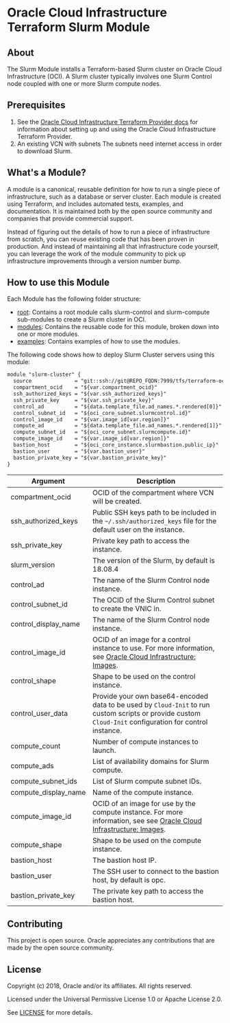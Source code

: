 # Oracle Cloud Infrastructure Terraform Slurm Module

## About
The Slurm Module installs a Terraform-based Slurm cluster on Oracle Cloud Infrastructure (OCI). A Slurm cluster typically involves one Slurm Control node coupled with one or more Slurm compute nodes.

## Prerequisites
1. See the [Oracle Cloud Infrastructure Terraform Provider docs](https://www.terraform.io/docs/providers/oci/index.html) for information about setting up and using the Oracle Cloud Infrastructure Terraform Provider.
2. An existing VCN with subnets The subnets need internet access in order to download Slurm.


## What's a Module?
A module is a canonical, reusable definition for how to run a single piece of infrastructure, such as a database or server cluster. Each module is created using Terraform, and includes automated tests, examples, and documentation. It is maintained both by the open source community and companies that provide commercial support.

Instead of figuring out the details of how to run a piece of infrastructure from scratch, you can reuse existing code that has been proven in production. And instead of maintaining all that infrastructure code yourself, you can leverage the work of the module community to pick up infrastructure improvements through a version number bump.

## How to use this Module
Each Module has the following folder structure:
* [root](): Contains a root module calls slurm-control and slurm-compute sub-modules to create a Slurm cluster in OCI.
* [modules](): Contains the reusable code for this module, broken down into one or more modules.
* [examples](): Contains examples of how to use the modules.

The following code shows how to deploy Slurm Cluster servers using this module:

```txt
module "slurm-cluster" {
  source              = "git::ssh://git@REPO_FQDN:7999/tfs/terraform-oci-slurm.git?ref=dev"
  compartment_ocid    = "${var.compartment_ocid}"
  ssh_authorized_keys = "${var.ssh_authorized_keys}"
  ssh_private_key     = "${var.ssh_private_key}"
  control_ad          = "${data.template_file.ad_names.*.rendered[0]}"
  control_subnet_id   = "${oci_core_subnet.slurmcontrol.id}"
  control_image_id    = "${var.image_id[var.region]}"
  compute_ad          = "${data.template_file.ad_names.*.rendered[1]}"
  compute_subnet_id   = "${oci_core_subnet.slurmcompute.id}"
  compute_image_id    = "${var.image_id[var.region]}"
  bastion_host        = "${oci_core_instance.slurmbastion.public_ip}"
  bastion_user        = "${var.bastion_user}"
  bastion_private_key = "${var.bastion_private_key}"
}
```

Argument | Description
--- | ---
compartment_ocid | OCID of the compartment where VCN will be created.
ssh_authorized_keys | Public SSH keys path to be included in the `~/.ssh/authorized_keys` file for the default user on the instance.
ssh_private_key | Private key path to access the instance.
slurm_version | The version of the Slurm, by default is 18.08.4
control_ad  | The name of the Slurm Control node instance.
control_subnet_id | The OCID of the Slurm Control subnet to create the VNIC in.
control_display_name | The name of the Slurm Control node instance.
control_image_id | OCID of an image for a control instance to use. For more information, see [Oracle Cloud Infrastructure: Images](https://docs.cloud.oracle.com/iaas/images/).
control_shape | Shape to be used on the control instance.
control_user_data | Provide your own base64-encoded data to be used by `Cloud-Init` to run custom scripts or provide custom `Cloud-Init` configuration for control instance.
compute_count | Number of compute instances to launch.
compute_ads | List of availability domains for Slurm compute.
compute_subnet_ids | List of Slurm compute subnet IDs.
compute_display_name | Name of the compute instance.
compute_image_id | OCID of an image for use by the compute instance. For more information, see see [Oracle Cloud Infrastructure: Images](https://docs.cloud.oracle.com/iaas/images/).
compute_shape | Shape to be used on the compute instance.
bastion_host | The bastion host IP.
bastion_user | The SSH user to connect to the bastion host, by default is opc.
bastion_private_key | The private key path to access the bastion host.


## Contributing

This project is open source. Oracle appreciates any contributions that are made by the open source community.

## License

Copyright (c) 2018, Oracle and/or its affiliates. All rights reserved.

Licensed under the Universal Permissive License 1.0 or Apache License 2.0.

See [LICENSE](/LICENSE.txt) for more details.
